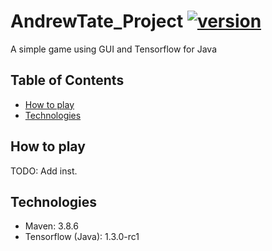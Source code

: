 # AndrewTate_Project [![version](https://img.shields.io/badge/version-0.6.9-red.svg)](https://semver.org)
A simple game using GUI and Tensorflow for Java

## Table of Contents
* [How to play](#how-to-play)
* [Technologies](#technologies)

## How to play
TODO: Add inst.

## Technologies
* Maven: 3.8.6
* Tensorflow (Java): 1.3.0-rc1 
